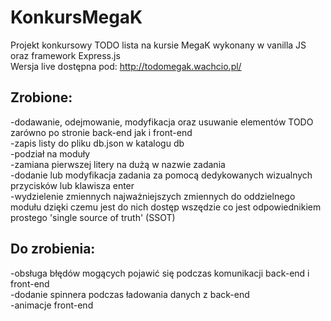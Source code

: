 # KonkursMegaK

Projekt konkursowy TODO lista na kursie MegaK wykonany w vanilla JS oraz framework Express.js<br>
Wersja live dostępna pod: http://todomegak.wachcio.pl/<br>

## Zrobione:

-dodawanie, odejmowanie, modyfikacja oraz usuwanie elementów TODO zarówno po stronie back-end jak i front-end<br>
-zapis listy do pliku db.json w katalogu db<br>
-podział na moduły<br>
-zamiana pierwszej litery na dużą w nazwie zadania<br>
-dodanie lub modyfikacja zadania za pomocą dedykowanych wizualnych przycisków lub klawisza enter<br>
-wydzielenie zmiennych najważniejszych zmiennych do oddzielnego modułu dzięki czemu jest do nich dostęp wszędzie co jest odpowiednikiem prostego 'single source of truth' (SSOT)<br>

## Do zrobienia:

-obsługa błędów mogących pojawić się podczas komunikacji back-end i front-end<br>
-dodanie spinnera podczas ładowania danych z back-end<br>
-animacje front-end<br>
